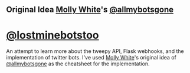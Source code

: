 Original Idea [Molly White](https://www.mollywhite.net)'s [@allmybotsgone](https://github.com/molly/allmybotsgone)
---

# [@lostminebotstoo](https://twitter.com/lostminebotstoo)
An attempt to learn more about the tweepy API, Flask webhooks, and the implementation of twitter bots.
I've used [Molly White](https://www.mollywhite.net)'s original idea of [@allmybotsgone](https://github.com/molly/allmybotsgone) as the cheatsheet for the implementation.

